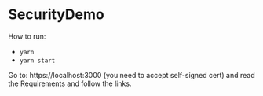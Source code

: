 # SecurityDemo

How to run:  
* `yarn`  
* `yarn start`  
  
Go to: https://localhost:3000 (you need to accept self-signed cert) and read the Requirements and follow the links.
